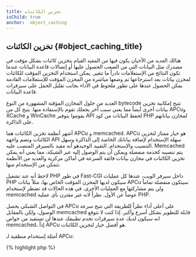 ```yaml
---
title: تخزين الكائنات
isChild: true
anchor:  object_caching
---
```


## تخزين الكائنات {#object_caching_title}

هنالك العديد من الأحيان يكون فيها من المفيد القيام بتخزين كائنات بشكل مؤقت في مصدرك مثل البيانات التي من الصعب الحصول
عليها أو إتصالات قاعدة البيانات عندما تكون النتائج من الإستعلامات نادراً ما تتغير. يمكن استخدام التخزين المؤقت للكائنات
لمخزن بيانات بعد استرجاعها ثم وضعها مباشرة من المخزن المؤقت للإستعلامات القادمة يمكن الحصول عندها على تطور ملحوظ في الأداء
بجانب تقليل الحمل على سيرفرات قاعدة البيانات.

العديد من حلول المخازن المؤقتة المشهورة من النوع bytecode تتيح إمكانية تخزين بيانات أخرى أيضاً مما يعني سبب آخر يجعلك
تقوم بالإستفادة منها. يتيح كل من APCuو XCache و WinCache يقوموا بتوفير API لحفظ البيانات من كود PHP لمخازن بياناتهم
على الذاكرة.

أشهر أنظمة تخزين الكائنات هما APCu و memcached. APCu هو خيار ممتاز لتخزين الكائنات وتضم واجهة API سهلة الإستخدام لإضافة
بياناتك الخاصة إلى الذاكرة وسهل التنصيب والإستخدام. التقييد الوحيدهو أنه مقيد بالسيرفر المنصب عليه.
Memcached يتم تنصيبه كخدمة منفصلة ويمكن أن يتم الوصول إليه عبر الشبكة، مما يعني أنه يمكن تخزين الكائنات في مخازن بيانات
فائقة السرعة في أماكن مركزية والعديد من الأنظمة تتمكن من الإستخدام منها.

لاحظ أنه عند تشغيل PHP في طور Fast-CGI داخل سيرفر الويب، عندها كل عمليات PHP سيكون لديها المخزن المؤقت الخاص بها، مثلاً
بيانات APCu سيتكون منفصلة تماماً ولن يتم مشاركتها مع العمليات الأخرى. في هذه الحالات قد تضطر لإستخدام memcached عوضاً عن الأول.
نظراً لانه غير مقترن بأي عملية PHP.

في التواصل الشبكي يحصل APCu على أعلى أداء نظراً للطريقة التي تتيح سرعة الوصول، ولكن بالمقابل memcached قابلة للتطوير
بشكل أسرع وأكبر. إذا كنت لا تتوقع انه سيكون لديك عدة سيرفرات تخدم تطبيقك عندها لن تستفيد من خواص memcached، إذاً APCu
هو أفضل خيار لتخزين الكائنات.

أمثلة إستخدام منطقية لـ APCu:

{% highlight php %}
<?php
// قم بالتأكد من أن هنالك بيانات مخزنة مؤقتاً باسم 'expensive_data'
$data = apc_fetch('expensive_data');
if ($data === false) {
    // البيانات غير موجودة في المخزن المؤقت، قم بحفظ النتائج المكلفة لإستخدام لاحق
    apc_add('expensive_data', $data = get_expensive_data());
}

print_r($data);
{% endhighlight %}

لاحظ أنه قبل إصدارة PHP 5.5 تتيح APC كل من مخازن كائنات ومخازن bytecode. APCu هو مشروع لجلب مخازن الكائنات إلى PHP 5.5+
لأنه الآن PHP لديها مخازن bytecode مدمج (OPcache).

### تعرف المزيد عن أنظمة تخزين الكائنات المشهورة:

* [APCu](https://github.com/krakjoe/apcu)
* [APC Functions](http://php.net/ref.apc)
* [Memcached](http://memcached.org/)
* [Redis](http://redis.io/)
* [XCache APIs](http://xcache.lighttpd.net/wiki/XcacheApi)
* [WinCache Functions](http://php.net/ref.wincache)
